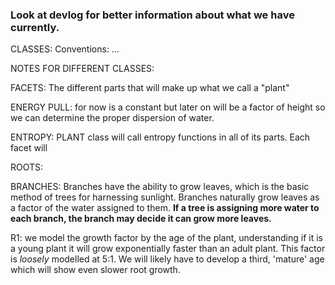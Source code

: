 

<h3>Look at devlog for better
information about what we have currently.</h3>


CLASSES:
Conventions:
...

NOTES FOR DIFFERENT CLASSES:



FACETS: The different parts that will make up what we call a "plant"


ENERGY PULL: for now is a constant but later on will be a factor of height so we can determine the proper dispersion 
of water.

ENTROPY:
 PLANT class will call entropy functions in all of its parts. Each facet will

ROOTS:

BRANCHES:
 Branches have the ability to grow leaves, which is the basic method of trees for harnessing sunlight.
 Branches naturally grow leaves as a factor of the water assigned to them. 
 __If a tree is assigning more water to each 
 branch, the branch may decide it can grow more leaves.__

R1:
 we model the growth factor by the age of the plant, understanding if it is a young plant it will grow exponentially
 faster than an adult plant. This factor is *loosely* modelled at 5:1. We will likely have to develop a third, 
 'mature' age which will show even slower root growth.
 
 
